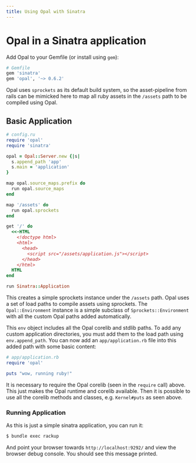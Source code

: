 ```yaml
---
title: Using Opal with Sinatra
---
```


# Opal in a Sinatra application

Add Opal to your Gemfile (or install using `gem`):

```ruby
# Gemfile
gem 'sinatra'
gem 'opal', '~> 0.6.2'
```

Opal uses `sprockets` as its default build system, so the asset-pipeline
from rails can be mimicked here to map all ruby assets in the `/assets`
path to be compiled using Opal.

## Basic Application

```ruby
# config.ru
require 'opal'
require 'sinatra'

opal = Opal::Server.new {|s|
  s.append_path 'app'
  s.main = 'application'
}

map opal.source_maps.prefix do
  run opal.source_maps
end

map '/assets' do
  run opal.sprockets
end

get '/' do
  <<-HTML
    <!doctype html>
    <html>
      <head>
        <script src="/assets/application.js"></script>
      </head>
    </html>
  HTML
end

run Sinatra::Application
```

This creates a simple sprockets instance under the `/assets` path. Opal
uses a set of load paths to compile assets using sprockets. The
`Opal::Environment` instance is a simple subclass of `Sprockets::Environment`
with all the custom Opal paths added automatically.

This `env` object includes all the Opal corelib and stdlib paths. To add
any custom application directories, you must add them to the load path using
`env.append_path`. You can now add an `app/application.rb` file into this
added path with some basic content:

```ruby
# app/application.rb
require 'opal'

puts "wow, running ruby!"
```

It is necessary to require the Opal corelib (seen in the `require` call) above.
This just makes the Opal runtime and corelib available. Then it is possible to
use all the corelib methods and classes, e.g. `Kernel#puts` as seen above.

### Running Application

As this is just a simple sinatra application, you can run it:

```sh
$ bundle exec rackup
```

And point your browser towards `http://localhost:9292/` and view the browser
debug console. You should see this message printed.
